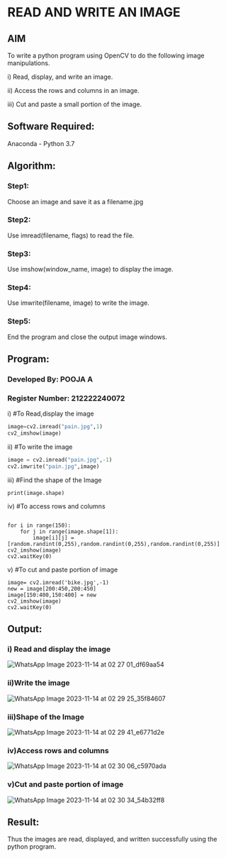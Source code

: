 # READ AND WRITE AN IMAGE
## AIM
To write a python program using OpenCV to do the following image manipulations.

i) Read, display, and write an image.

ii) Access the rows and columns in an image.

iii) Cut and paste a small portion of the image.

## Software Required:
Anaconda - Python 3.7

## Algorithm:
### Step1:
Choose an image and save it as a filename.jpg
### Step2:
Use imread(filename, flags) to read the file.
### Step3:
Use imshow(window_name, image) to display the image.
### Step4:
Use imwrite(filename, image) to write the image.
### Step5:
End the program and close the output image windows.

## Program:
### Developed By: POOJA A
### Register Number: 212222240072
i) #To Read,display the image
```python
image=cv2.imread("pain.jpg",1)
cv2_imshow(image)  

```
ii) #To write the image
```python
image = cv2.imread("pain.jpg",-1)
cv2.imwrite("pain.jpg",image)


```
iii) #Find the shape of the Image
```python3
print(image.shape)

```
iv) #To access rows and columns

```python3

for i in range(150):
    for j in range(image.shape[1]):
        image[i][j] = [random.randint(0,255),random.randint(0,255),random.randint(0,255)]
cv2_imshow(image)
cv2.waitKey(0)

```
v) #To cut and paste portion of image
```python3
image= cv2.imread('bike.jpg',-1)
new = image[200:450,200:450]
image[150:400,150:400] = new
cv2_imshow(image)
cv2.waitKey(0)

```

## Output:

### i) Read and display the image
![WhatsApp Image 2023-11-14 at 02 27 01_df69aa54](https://github.com/poojaanbu0/READ-AND-WRITE-IMAGE/assets/119390329/ee88a2b2-5106-49d9-bd7c-4fc7976f439c)

### ii)Write the image
![WhatsApp Image 2023-11-14 at 02 29 25_35f84607](https://github.com/poojaanbu0/READ-AND-WRITE-IMAGE/assets/119390329/0a952da2-78ee-44ca-bdaf-2662df7bf107)


### iii)Shape of the Image
![WhatsApp Image 2023-11-14 at 02 29 41_e6771d2e](https://github.com/poojaanbu0/READ-AND-WRITE-IMAGE/assets/119390329/977fbd2d-30b8-4545-9d5b-58b431e4fe6b)

### iv)Access rows and columns
![WhatsApp Image 2023-11-14 at 02 30 06_c5970ada](https://github.com/poojaanbu0/READ-AND-WRITE-IMAGE/assets/119390329/f6b03fb8-3d8d-47f4-8d86-a1812a0462cb)


### v)Cut and paste portion of image
![WhatsApp Image 2023-11-14 at 02 30 34_54b32ff8](https://github.com/poojaanbu0/READ-AND-WRITE-IMAGE/assets/119390329/44fe307e-67c4-417d-a008-1fc8b8c41138)


## Result:
Thus the images are read, displayed, and written successfully using the python program.


